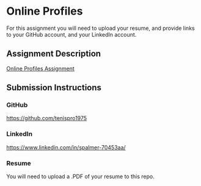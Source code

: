 # Online Profiles
For this assignment you will need to upload your resume, and provide links to your GitHub account, and your LinkedIn account.

## Assignment Description
[Online Profiles Assignment](https://education.launchcode.org/liftoff/assignments/online-profiles/)

## Submission Instructions

### GitHub
https://github.com/tenispro1975


### LinkedIn
https://www.linkedin.com/in/spalmer-70453aa/

### Resume
You will need to upload a .PDF of your resume to this repo.
